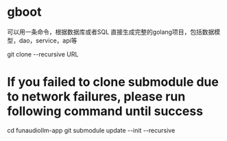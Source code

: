 # gboot

可以用一条命令，根据数据库或者SQL 直接生成完整的golang项目，包括数据模型，dao，service，api等


git clone --recursive URL
# If you failed to clone submodule due to network failures, please run following command until success
cd funaudiollm-app
git submodule update --init --recursive